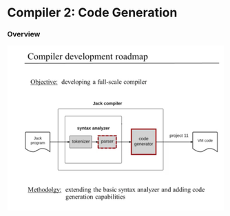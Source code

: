 # Compiler 2: Code Generation

### Overview
![CompilerDevelopmentRoadMap](./images/CompilerDevelopmentRoadMap.png)
